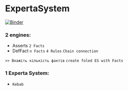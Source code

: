 # ExpertaSystem

[![Binder](https://mybinder.org/badge_logo.svg)](https://mybinder.org/v2/gh/Kirito56/ExpertaSystem/HEAD)

### 2 engines:
* Asserts `2 Facts`
* DefFact `n Facts` `4 Rules` `Chain connection`

`>> Вкажіть кількість фактів` `create foled ES with Facts`

### 1 Experta System:
* `Kebab`